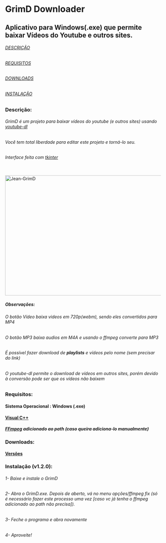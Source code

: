 # GrimD Downloader
## Aplicativo para Windows(.exe) que permite baixar Vídeos do Youtube e outros sites.


###### [DESCRIÇÃO](https://github.com/JaiantCP1/GrimD-Youtube-Downloader#descri%C3%A7%C3%A3o)
###### [REQUISITOS](https://github.com/JaiantCP1/GrimD-Youtube-Downloader#requisitos)
###### [DOWNLOADS](https://github.com/JaiantCP1/GrimD-Youtube-Downloader#downloads)
###### [INSTALAÇÃO](https://github.com/JaiantCP1/GrimD-Youtube-Downloader#instala%C3%A7%C3%A3o)


### Descrição:

###### GrimD é um projeto para baixar vídeos do youtube (e outros sites) usando [youtube-dl](https://github.com/ytdl-org/youtube-dl)

###### Você tem total liberdade para editar este projeto e torná-lo seu.

###### Interface feita com [tkinter](https://docs.python.org/3/library/tkinter.html)

<div style="display: inline_block"><br>
 <img alt="Jean-GrimD" height="388" width="690" src="https://cdn.discordapp.com/attachments/733782835067879487/887644388019290142/2021-09-15_06-51-07_Trim_Trim.gif">
 </div>

##### Observações: 
###### O botão Vídeo baixa videos em 720p(webm), sendo eles convertidos para MP4
###### O botão MP3 baixa audios em M4A e usando o ffmpeg converte para MP3
###### É possível fazer download de **playlists** e vídeos pelo nome (sem precisar do link)
###### O youtube-dl permite o download de vídeos em outros sites, porém devido à conversão pode ser que os vídeos não baixem

### Requisitos:

#### Sistema Operacional : **Windows** (.exe)
#### [Visual C++](https://aka.ms/vs/16/release/vc_redist.x64.exe)
##### [FFmpeg](https://ffmpeg.org/download.html) adicionado ao path (caso queira adiciona-lo manualmente)

### Downloads:

#### [Versões](https://github.com/JaintC/GrimD-Youtube-Downloader/releases)

### Instalação (v1.2.0):

###### 1- Baixe e instale o GrimD
###### 2- Abra o GrimD.exe. Depois de aberto, vá no menu opções/ffmpeg fix (só é necessário fazer este processo uma vez [caso vc já tenha o ffmpeg adicionado ao path não precisa]).
###### 3- Feche o programa e abra novamente
###### 4- Aproveite!
